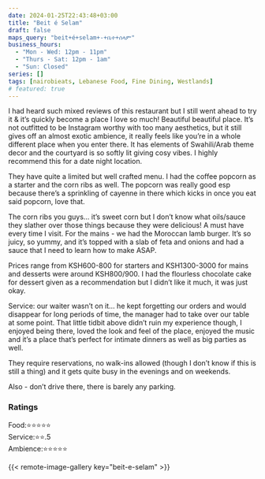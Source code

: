 ```yaml
---
date: 2024-01-25T22:43:48+03:00
title: "Beit é Selam"
draft: false
maps_query: "beit+é+selam+-+ቤተ+ሰላም"
business_hours:
  - "Mon - Wed: 12pm - 11pm"
  - "Thurs - Sat: 12pm - 1am"
  - "Sun: Closed"
series: []
tags: [nairobieats, Lebanese Food, Fine Dining, Westlands]
# featured: true
---
```


I had heard such mixed reviews of this restaurant but I still went ahead to try it & it’s quickly become a place I love so much! Beautiful beautiful place. It’s not outfitted to be Instagram worthy with too many aesthetics, but it still gives off an almost exotic ambience, it really feels like you’re in a whole different place when you enter there. It has elements of Swahili/Arab theme decor and the courtyard is so softly lit giving cosy vibes. I highly recommend this for a date night location.

They have quite a limited but well crafted menu. I had the coffee popcorn as a starter and the corn ribs as well. The popcorn was really good esp because there’s a sprinkling of cayenne in there which kicks in once you eat said popcorn, love that.

The corn ribs you guys… it’s sweet corn but I don’t know what oils/sauce they slather over those things because they were delicious! A must have every time I visit. For the mains - we had the Moroccan lamb burger. It’s so juicy, so yummy, and it’s topped with a slab of feta and onions and had a sauce that I need to learn how to make ASAP.

Prices range from KSH600-800 for starters and KSH1300-3000 for mains and desserts were around KSH800/900. I had the flourless chocolate cake for dessert given as a recommendation but I didn’t like it much, it was just okay.

Service: our waiter wasn’t on it… he kept forgetting our orders and would disappear for long periods of time, the manager had to take over our table at some point. That little tidbit above didn’t ruin my experience though, I enjoyed being there, loved the look and feel of the place, enjoyed the music and it’s a place that’s perfect for intimate dinners as well as big parties as well.

They require reservations, no walk-ins allowed (though I don’t know if this is still a thing) and it gets quite busy in the evenings and on weekends.

Also - don’t drive there, there is barely any parking.

### Ratings

Food:⭐️⭐️⭐️⭐️⭐️<br>
Service:⭐️⭐️.5<br>
Ambience:⭐️⭐️⭐️⭐️⭐️<br>

{{< remote-image-gallery key="beit-e-selam" >}}
